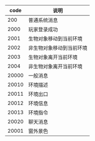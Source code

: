 
|code|说明|
|-|-|
|200|普通系统消息|
|2000|玩家登录成功|
|2001|生物对象移动到当前环境|
|2002|非生物对象移动到当前环境|
|2003|生物对象离开当前环境|
|2004|非生物对象离开当前环境|
|20000|一般消息|
|20010|环境描述|
|20011|环境出口|
|20012|环境信息|
|20013|环境指令|
|20020|聊天消息|
|20001|窗外景色|

